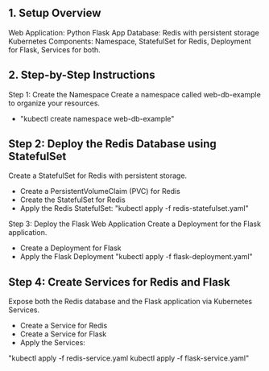 ## 1. Setup Overview
Web Application: Python Flask App
Database: Redis with persistent storage
Kubernetes Components: Namespace, StatefulSet for Redis, Deployment for Flask, Services for both.
## 2. Step-by-Step Instructions
Step 1: Create the Namespace
Create a namespace called web-db-example to organize your resources.
- "kubectl create namespace web-db-example"

## Step 2: Deploy the Redis Database using StatefulSet
Create a StatefulSet for Redis with persistent storage.

- Create a PersistentVolumeClaim (PVC) for Redis
- Create the StatefulSet for Redis
- Apply the Redis StatefulSet:
"kubectl apply -f redis-statefulset.yaml"

Step 3: Deploy the Flask Web Application
Create a Deployment for the Flask application.

- Create a Deployment for Flask
- Apply the Flask Deployment
  "kubectl apply -f flask-deployment.yaml"

## Step 4: Create Services for Redis and Flask
Expose both the Redis database and the Flask application via Kubernetes Services.

- Create a Service for Redis
- Create a Service for Flask
- Apply the Services:

"kubectl apply -f redis-service.yaml
kubectl apply -f flask-service.yaml"


